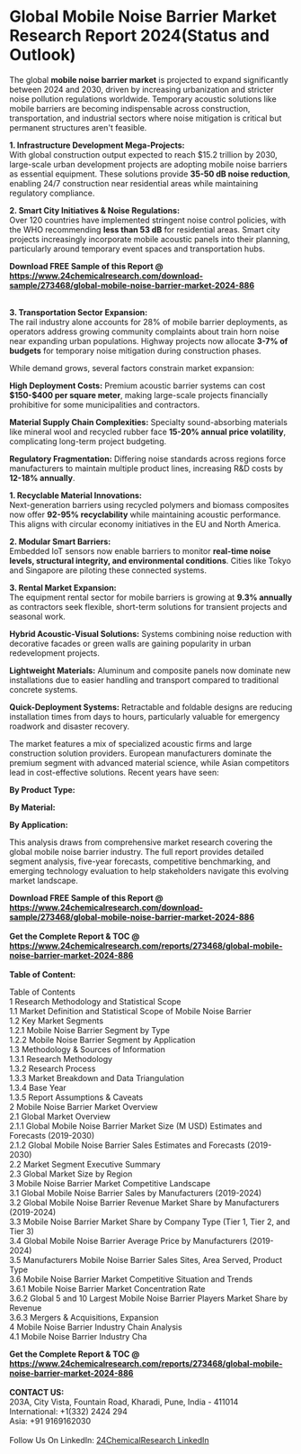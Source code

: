 <h1>Global Mobile Noise Barrier Market Research Report 2024(Status and Outlook)</h1><p>The global <strong>mobile noise barrier market</strong> is projected to expand significantly between 2024 and 2030, driven by increasing urbanization and stricter noise pollution regulations worldwide. Temporary acoustic solutions like mobile barriers are becoming indispensable across construction, transportation, and industrial sectors where noise mitigation is critical but permanent structures aren't feasible.</p><p><strong>1. Infrastructure Development Mega-Projects:</strong><br>
With global construction output expected to reach $15.2 trillion by 2030, large-scale urban development projects are adopting mobile noise barriers as essential equipment. These solutions provide <strong>35-50 dB noise reduction</strong>, enabling 24/7 construction near residential areas while maintaining regulatory compliance.</p><p><strong>2. Smart City Initiatives &amp; Noise Regulations:</strong><br>
Over 120 countries have implemented stringent noise control policies, with the WHO recommending <strong>less than 53 dB</strong> for residential areas. Smart city projects increasingly incorporate mobile acoustic panels into their planning, particularly around temporary event spaces and transportation hubs.</p><div><b>Download FREE Sample of this Report @ 
            <a href="https://www.24chemicalresearch.com/download-sample/273468/global-mobile-noise-barrier-market-2024-886">
            https://www.24chemicalresearch.com/download-sample/273468/global-mobile-noise-barrier-market-2024-886</a></b></div><br><p><strong>3. Transportation Sector Expansion:</strong><br>
The rail industry alone accounts for 28% of mobile barrier deployments, as operators address growing community complaints about train horn noise near expanding urban populations. Highway projects now allocate <strong>3-7% of budgets</strong> for temporary noise mitigation during construction phases.</p><p>While demand grows, several factors constrain market expansion:</p><p><strong>High Deployment Costs:</strong> Premium acoustic barrier systems can cost <strong>$150-$400 per square meter</strong>, making large-scale projects financially prohibitive for some municipalities and contractors.</p><p><strong>Material Supply Chain Complexities:</strong> Specialty sound-absorbing materials like mineral wool and recycled rubber face <strong>15-20% annual price volatility</strong>, complicating long-term project budgeting.</p><p><strong>Regulatory Fragmentation:</strong> Differing noise standards across regions force manufacturers to maintain multiple product lines, increasing R&amp;D costs by <strong>12-18% annually</strong>.</p><p><strong>1. Recyclable Material Innovations:</strong><br>
Next-generation barriers using recycled polymers and biomass composites now offer <strong>92-95% recyclability</strong> while maintaining acoustic performance. This aligns with circular economy initiatives in the EU and North America.</p><p><strong>2. Modular Smart Barriers:</strong><br>
Embedded IoT sensors now enable barriers to monitor <strong>real-time noise levels, structural integrity, and environmental conditions</strong>. Cities like Tokyo and Singapore are piloting these connected systems.</p><p><strong>3. Rental Market Expansion:</strong><br>
The equipment rental sector for mobile barriers is growing at <strong>9.3% annually</strong> as contractors seek flexible, short-term solutions for transient projects and seasonal work.</p><p><strong>Hybrid Acoustic-Visual Solutions:</strong> Systems combining noise reduction with decorative facades or green walls are gaining popularity in urban redevelopment projects.</p><p><strong>Lightweight Materials:</strong> Aluminum and composite panels now dominate new installations due to easier handling and transport compared to traditional concrete systems.</p><p><strong>Quick-Deployment Systems:</strong> Retractable and foldable designs are reducing installation times from days to hours, particularly valuable for emergency roadwork and disaster recovery.</p><p>The market features a mix of specialized acoustic firms and large construction solution providers. European manufacturers dominate the premium segment with advanced material science, while Asian competitors lead in cost-effective solutions. Recent years have seen:</p><p><strong>By Product Type:</strong></p><p><strong>By Material:</strong></p><p><strong>By Application:</strong></p><p>This analysis draws from comprehensive market research covering the global mobile noise barrier industry. The full report provides detailed segment analysis, five-year forecasts, competitive benchmarking, and emerging technology evaluation to help stakeholders navigate this evolving market landscape.</p><div><b>Download FREE Sample of this Report @ 
            <a href="https://www.24chemicalresearch.com/download-sample/273468/global-mobile-noise-barrier-market-2024-886">
            https://www.24chemicalresearch.com/download-sample/273468/global-mobile-noise-barrier-market-2024-886</a></b></div><br><div><b>Get the Complete Report & TOC @ 
            <a href="https://www.24chemicalresearch.com/reports/273468/global-mobile-noise-barrier-market-2024-886">
            https://www.24chemicalresearch.com/reports/273468/global-mobile-noise-barrier-market-2024-886</a></b></div><br>
            <b>Table of Content:</b><p>Table of Contents<br />
1 Research Methodology and Statistical Scope<br />
1.1 Market Definition and Statistical Scope of Mobile Noise Barrier<br />
1.2 Key Market Segments<br />
1.2.1 Mobile Noise Barrier Segment by Type<br />
1.2.2 Mobile Noise Barrier Segment by Application<br />
1.3 Methodology & Sources of Information<br />
1.3.1 Research Methodology<br />
1.3.2 Research Process<br />
1.3.3 Market Breakdown and Data Triangulation<br />
1.3.4 Base Year<br />
1.3.5 Report Assumptions & Caveats<br />
2 Mobile Noise Barrier Market Overview<br />
2.1 Global Market Overview<br />
2.1.1 Global Mobile Noise Barrier Market Size (M USD) Estimates and Forecasts (2019-2030)<br />
2.1.2 Global Mobile Noise Barrier Sales Estimates and Forecasts (2019-2030)<br />
2.2 Market Segment Executive Summary<br />
2.3 Global Market Size by Region<br />
3 Mobile Noise Barrier Market Competitive Landscape<br />
3.1 Global Mobile Noise Barrier Sales by Manufacturers (2019-2024)<br />
3.2 Global Mobile Noise Barrier Revenue Market Share by Manufacturers (2019-2024)<br />
3.3 Mobile Noise Barrier Market Share by Company Type (Tier 1, Tier 2, and Tier 3)<br />
3.4 Global Mobile Noise Barrier Average Price by Manufacturers (2019-2024)<br />
3.5 Manufacturers Mobile Noise Barrier Sales Sites, Area Served, Product Type<br />
3.6 Mobile Noise Barrier Market Competitive Situation and Trends<br />
3.6.1 Mobile Noise Barrier Market Concentration Rate<br />
3.6.2 Global 5 and 10 Largest Mobile Noise Barrier Players Market Share by Revenue<br />
3.6.3 Mergers & Acquisitions, Expansion<br />
4 Mobile Noise Barrier Industry Chain Analysis<br />
4.1 Mobile Noise Barrier Industry Cha</p><div><b>Get the Complete Report & TOC @ 
            <a href="https://www.24chemicalresearch.com/reports/273468/global-mobile-noise-barrier-market-2024-886">
            https://www.24chemicalresearch.com/reports/273468/global-mobile-noise-barrier-market-2024-886</a></b></div><br><b>CONTACT US:</b><br>
            203A, City Vista, Fountain Road, Kharadi, Pune, India - 411014<br>
            International: +1(332) 2424 294<br>
            Asia: +91 9169162030 <br><br>
            Follow Us On LinkedIn: <a href="https://www.linkedin.com/company/24chemicalresearch/">24ChemicalResearch LinkedIn</a>